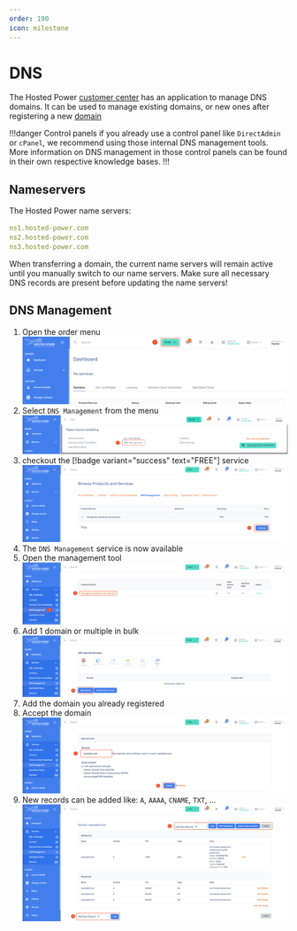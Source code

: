 ```yaml
---
order: 190
icon: milestone
---
```

# DNS

The Hosted Power [customer center](https://portal.hosted-power.com/) has an application to manage DNS domains.
It can be used to manage existing domains, or new ones after registering a new [domain](./domains)

!!!danger Control panels
if you already use a control panel like `DirectAdmin` or `cPanel`, we recommend using those internal DNS management tools. More information on DNS management in those control panels can be found in their own respective knowledge bases.
!!!

## Nameservers

The Hosted Power name servers:

```yaml
ns1.hosted-power.com
ns2.hosted-power.com
ns3.hosted-power.com
```
When transferring a domain, the current name servers will remain active until you manually switch to our name servers. Make sure all necessary DNS records are present before updating the name servers!

## DNS Management

1. Open the order menu
![TurboStackNewDNS](../img/customercenter/domains/cc_domain1.png)
2. Select `DNS Management` from the menu
![TurboStackNewDNS](../img/customercenter/dns/cc_dns2.png)
3. checkout the [!badge variant="success" text="FREE"] service
![TurboStackNewDNS](../img/customercenter/dns/cc_dns3.png)
4. The `DNS Management` service is now available
5. Open the management tool
![TurboStackNewDNS](../img/customercenter/dns/cc_dns4.png)
6. Add 1 domain or multiple in bulk
![TurboStackNewDNS](../img/customercenter/dns/cc_dns5.png)
7. Add the domain you already registered
8. Accept the domain
![TurboStackNewDNS](../img/customercenter/dns/cc_dns6.png)
9. New records can be added like: `A`, `AAAA`, `CNAME`, `TXT`, ...
![TurboStackNewDNS](../img/customercenter/dns/cc_dns7.png)
